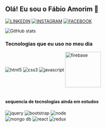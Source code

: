 ## Olá! Eu sou o Fábio Amorim 👋 

[![LINKEDIN](https://img.shields.io/badge/LinkedIn-0077B5?style=for-the-badge&logo=linkedin&logoColor=black)](https://linkedin.com/in/fabio-amorim-4545011a1)
[![INSTAGRAM](https://img.shields.io/badge/Instagram-E4405F?style=for-the-badge&logo=instagram&logoColor=black)](https://instagram.com/Fabioamorim20)
[![FACEBOOK](https://img.shields.io/badge/Facebook-1877F2?style=for-the-badge&logo=facebook&logoColor=black)]()

![GitHub stats](https://github-readme-stats.vercel.app/api?username=fabioamorim25&show_icons=true&theme=highcontrast)

### Tecnologias que eu uso no meu dia
<div>
   <img align="center" alt="html5" src="https://img.shields.io/badge/HTML5-E34F26?style=for-the-badge&logo=html5&logoColor=white">
   <img align="center" alt="css3" src="https://img.shields.io/badge/CSS3-1572B6?style=for-the-badge&logo=css3&logoColor=white">
   <img align="center" alt="javascript" src="https://img.shields.io/badge/JavaScript-F7DF1E?style=for-the-badge&logo=javascript&logoColor=black">
   <img align="center" alt="firebase" src="https://1.bp.blogspot.com/-y_mI3cvoo4Q/XJfM3e9jdAI/AAAAAAAAOoQ/X2mzom0BQLwwKLWys2BeMec0qewsIyifwCLcBGAs/s1600/Screen%2BShot%2B2019-03-24%2Bat%2B19.28.58.png" width="114">
 </div>
 <br>
 
 #### sequencia de tecnologias ainda em estudos
  <div>
   <img align="center" alt="jquery" src="https://img.shields.io/badge/jQuery-0769AD?style=for-the-badge&logo=jquery&logoColor=black">
   <img align="center" alt="bootstrap" src="https://img.shields.io/badge/Bootstrap-563D7C?style=for-the-badge&logo=bootstrap&logoColor=black">
   <img align="center" alt="node" src="https://img.shields.io/badge/Node.js-43853D?style=for-the-badge&logo=node.js&logoColor=black">   
   <br>
   <img align="center" alt="mongo db" src="https://img.shields.io/badge/MongoDB-4EA94B?style=for-the-badge&logo=mongodb&logoColor=black">
   <img align="center" alt="react" src="https://img.shields.io/badge/React-20232A?style=for-the-badge&logo=react&logoColor=61DAFB">
   <img align="center" alt="redux" src="https://img.shields.io/badge/Redux-593D88?style=for-the-badge&logo=redux&logoColor=black">
</div>
